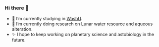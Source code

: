 ### Hi there 👋

- 🔭 I’m currently studying in [WashU](https://eeps.wustl.edu/people/chengzheng-yong).
- 🌱 I’m currently doing research on Lunar water resource and aqueous alteration.
- ✨ I hope to keep working on planetary science and astobiology in the future.
